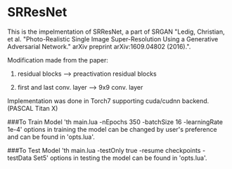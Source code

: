 # SRResNet

This is the impelmentation of SRResNet, a part of SRGAN "Ledig, Christian, et al. "Photo-Realistic Single Image Super-Resolution Using a Generative Adversarial Network." arXiv preprint arXiv:1609.04802 (2016).".


Modification made from the paper:

1) residual blocks 	      -->  preactivation residual blocks

2) first and last conv. layer -->  9x9 conv. layer


Implementation was done in Torch7 supporting cuda/cudnn backend. (PASCAL Titan X)


###To Train Model
'th main.lua -nEpochs 350 -batchSize 16 -learningRate 1e-4'
options in training the model can be changed by user's preference and can be found in 'opts.lua'.


###To Test Model
'th main.lua -testOnly true -resume checkpoints -testData Set5'
options in testing the model can be found in 'opts.lua'.


